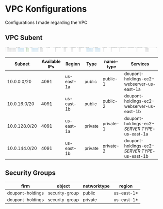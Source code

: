# VPC Konfigurations
Configurations I made regarding the VPC

## VPC Subent
![Alt text](images/image.png)

| Subnet        | Available IPs | Region     | Type    | name-type | Services                                      |
|---------------|---------------|------------|---------|-----------|-----------------------------------------------|
| 10.0.0.0/20   | 4091          | us-east-1a | public  | public-1  | doupont-holdings-ec2-webserver-us-east-1a     |
| 10.0.16.0/20  | 4091          | us-east-1b | public  | public-2  | doupont-holdings-ec2-webserver-us-east-1b     |
| 10.0.128.0/20 | 4091          | us-east-1a | private | private-1 | doupont-holdings-ec2-*SERVER TYPE*-us-east-1a |
| 10.0.144.0/20 | 4091          | us-east-1b | private | private-2 | doupont-holdings-ec2-*SERVER TYPE*-us-east-1b |

## Security Groups

| firm             | object         | networktype | region     |
|------------------|----------------|-------------|------------|
| doupont-holdings | security-group | public      | us-east-1* |
| doupont-holdings | security-group | private     | us-east-1* |